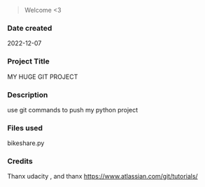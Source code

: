 >Welcome <3

### Date created
2022-12-07 

### Project Title
MY HUGE GIT PROJECT

### Description
use git commands to push my python project

### Files used
bikeshare.py 

### Credits
Thanx udacity , and thanx https://www.atlassian.com/git/tutorials/ 
